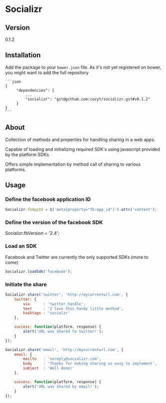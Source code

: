 # Socializr

## Version

0.1.2

## Installation

Add the package to your `bower.json` file. As it's not yet registered on bower, you might want to add the full repository

    ```json
    {
         "dependencies": {
             ...
             "socializr": "git@github.com:cozyt/socializr.git#v0.1.2"
         }
    }
    ```

## About

Collection of methods and properties for handling sharing in a web apps.

Capable of loading and initializing required SDK's using javascript provided by the platform SDKs.

Offers simple implementation by method call of sharing to various platforms.

## Usage

### Define the facebook application ID

```js
Socializr.fbAppId = $('meta[property="fb:app_id"]').attr('content');
```

### Define the version of the facebook SDK

Socializr.fbVersion = '2.4';

### Load an SDK

Facebook and Twitter are currently the only supported SDKs (more to come)

```js
Socializr.loadSdk('facebook');
```

### Initiate the share

```js
Socializr.share('twitter', 'http://mycurrenturl.com', {
    twitter: {
        via      : 'twitter_handle',
        text     : 'I love this handy little method',
        hashtags : 'socialzr'
    },

    success: function(platform, response) {
        alert('URL was shared to twitter!');
    }
});
```

```js
Socializr.share('email', 'http://mycurrenturl.com', {
    email: {
        mailto   : 'noreply@socializr.com',
        body     : 'Thanks for making sharing so easy to implement',
        subject  : 'Well done!'
    },

    success: function(platform, response) {
        alert('URL was shared by email!');
    }
});
```
